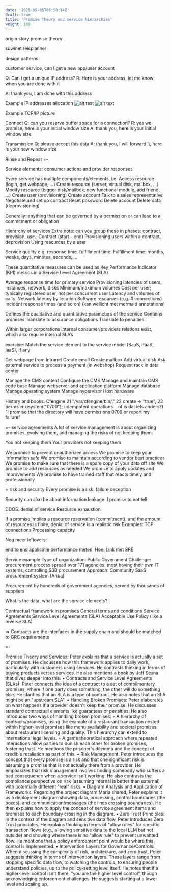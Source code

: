 ```yaml
---
date: '2025-05-05T05:58:14Z'
draft: true
title: 'Promise Theory and service hierarchies'
weight: 100
---
```


origin story promise theory

suwinet
reisplanner

design patterns

customer service, can I get a new app/user account

Q: Can I get a unique IP address?
R: Here is your address, let me know when you are done with it


A: thank you, I am done with this address

Example IP addresses allocation
![alt text](image.png)
![alt text](image-1.png)

Example TCP/IP
picture

Connect
Q: can you reserve buffer space for a connection?
R: yes we promise, here is your initial window size
A: thank you, here is your initial window size

Transmission
Q: please accept this data
A: thank you, I will forward it, here is your new window size

Rinse and Repeat
=-

Service elements: consumer actions and provider responses 

Every service has multiple components/elements, i.e.
Access resource (login, get webpage, …)
Create resource (server, virtual disk, mailbox, …)
Modify resource (bigger disk/mailbox, new functional module, add friend, …)
Create user (provisioning)
Create account
Talk to a sales representative
Negotiate and set up contract
Reset password
Delete account
Delete data (deprovisioning)

Generally: anything that can be governed by a permission or can lead to a commitment or obligation

Hierarchy of services
Extra note: can you group these in phases: contract, provision, use..
Contract (start – end)
Provisioning users within a contract, deprovision
Using resources by a user


Service quality
e.g. response time. fulfillment time.
Fulfillment time: months, weeks, days, minutes, seconds, …

These quantitative measures can be used as Key Performance Indicator (KPI) metrics in a Service Level Agreement (SLA)

Average response time for primary service
Provisioning latencies of users, instances, network, disks
Minimum/maximum volumes
Cost per user; typically registered user, not per concurrent user
Latency and volumes of calls.
Network latency by location
Software resources (e.g.  # connections)
Incident response times
(and so on)
(kan wellicht met mermaid annotations)

Defines the qualitative and quantitative parameters of the service
Contains promises
Translate to assurance obligations
Translate to penalties

Within larger corporations internal consumer/providers relations exist, which also require internal SLA’s



exercise: Match the service element to the service model (SaaS, PaaS, IaaS), if any

Get webpage from Intranet
Create email
Create mailbox
Add virtual disk
Ask external service to process a payment (in webshop)
Request rack in data center

Manage the CMS content
Configure the CMS
Manage and maintain CMS code base
Manage webserver and application platform
Manage database
Manage operating system
Manage hypervisor
Host hardware


History and books.
Cfengine
21 "/var/cfengine/bin/." 
22   create => "true", 
23   perms => usystem("0700");
(idempotent operations... of is dat iets anders?)
“I promise that the directory will have permissions 0700 or report my failure"

=-
service agreements
A lot of service management is about organizing promises, evolving them, and managing the risks of not keeping them.

You not keeping them
Your providers not keeping them

We promise to prevent unauthorized access
We promise to keep your information safe
We promise to maintain according to vendor best practices
We promise to make sure that there is a spare copy of your data off site
We promise to add resources as needed
We promise to apply updates and improvements
We promise to have trained staff that reacts timely and professionally

= risk and security
Every promise is a risk:
    failure 
    deception

Security can also be about information leakage: I promise to not tell

DDOS: denial of service
Resource exhaustion

If a promise implies a resource reservation (commitment), and the amount of resources is finite, denial of service is a realistic risk
Examples:
TCP connections
Processing capacity



Nog meer leftovers:

end to end applicatie performance meten. Hoe. Link met SRE

Service example 
Type of organization: Public Government
Challenge: procurement process spread over 171 agencies, 
most having their own IT systems, 
controlling $3B procurement
Approach: Community SaaS procurement system (Ariba)

Procurement by hundreds of government agencies, served by thousands of suppliers

What is the data, what are the service elements?

Contractual framework in promises
General terms and conditions
Service Agreements
Service Level Agreements (SLA)
Acceptable Use Policy (like a reverse SLA)

=> Contracts are the interfaces in the supply chain and should be matched to GRC requirements


=-

Promise Theory and Services: Peter explains that a service is actually a set of promises. He discusses how this framework applies to daily work, particularly with customers using services. He contrasts thinking in terms of buying products versus services. He also mentions a book by Jeff Sesna that dives deeper into this.
•
Contracts and Service Level Agreements (SLAs): Peter connects the idea of a contract to a set of complimentary promises, where if one party does something, the other will do something else. He clarifies that an SLA is a type of contract. He also notes that an SLA might be an "upstream SLA".
•
Handling Broken Promises: Peter elaborates on what happens if a provider doesn't keep their promise. He discusses standard contractual elements like guarantees or penalties. He also introduces two ways of handling broken promises:
◦
A hierarchy of contracts/promises, using the example of a restaurant transaction nested within higher-level promises like menu availability and societal promises about restaurant licensing and quality. This hierarchy can extend to international legal levels.
◦
A game theoretical approach where repeated interactions allow parties to punish each other for broken promises, fostering trust. He mentions the prisoner's dilemma and the concept of credible retaliation as part of this.
•
Risk Management: Peter introduces the concept that every promise is a risk and that one significant risk is assuming a promise that is not actually there from a provider. He emphasizes that risk management involves finding somebody who suffers a bad consequence when a service isn't working. He also contrasts the compliance perspective on risk (assuming internal is better than external) with potentially different "real" risks.
•
Diagram Analysis and Application of Frameworks: Regarding the project diagram Maria shared, Peter explains it as a deployment diagram showing data, processing, control boundaries (the boxes), and communication/messages (the lines crossing boundaries). He then explains how to apply the concept of service agreement items and promises to each boundary crossing in the diagram.
•
Zero Trust Principles: In the context of the diagram and sensitive data flow, Peter introduces Zero Trust principles. He explains thinking in terms of "allow rules" for specific transaction flows (e.g., allowing sensitive data to the local LLM but not outside) and showing where there is no "allow rule" to prevent unwanted flow. He mentions that a policy enforcement point would be where this control is implemented.
•
Intervention Layers for Governance/Controls: When discussing the complexity of risk, architecture, and zero trust, Peter suggests thinking in terms of intervention layers. These layers range from stopping specific data flow, to watching the controls, to ensuring people understand policies, up to the policy-setting level itself. He notes that if a higher-level control isn't there, "you are the higher level control", though acknowledging enforcement challenges. He suggests starting at a lower level and scaling up.

